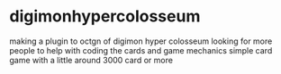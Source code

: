 # digimonhypercolosseum
making a plugin to octgn of digimon hyper colosseum 
looking for more people to help with coding the cards and game mechanics simple card game with a little around 3000 card or more
